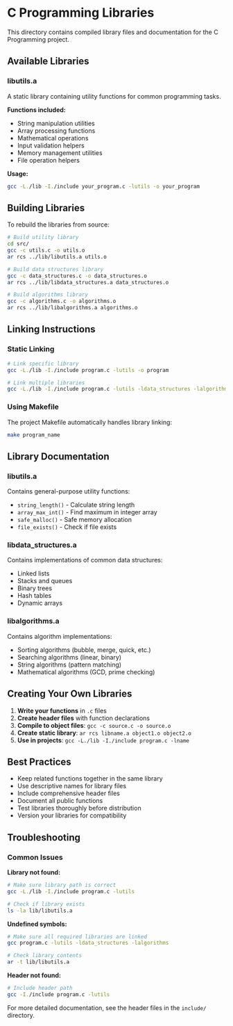 # C Programming Libraries

This directory contains compiled library files and documentation for the C Programming project.

## Available Libraries

### libutils.a
A static library containing utility functions for common programming tasks.

**Functions included:**
- String manipulation utilities
- Array processing functions
- Mathematical operations
- Input validation helpers
- Memory management utilities
- File operation helpers

**Usage:**
```bash
gcc -L./lib -I./include your_program.c -lutils -o your_program
```

## Building Libraries

To rebuild the libraries from source:

```bash
# Build utility library
cd src/
gcc -c utils.c -o utils.o
ar rcs ../lib/libutils.a utils.o

# Build data structures library
gcc -c data_structures.c -o data_structures.o
ar rcs ../lib/libdata_structures.a data_structures.o

# Build algorithms library
gcc -c algorithms.c -o algorithms.o
ar rcs ../lib/libalgorithms.a algorithms.o
```

## Linking Instructions

### Static Linking
```bash
# Link specific library
gcc -L./lib -I./include program.c -lutils -o program

# Link multiple libraries
gcc -L./lib -I./include program.c -lutils -ldata_structures -lalgorithms -o program
```

### Using Makefile
The project Makefile automatically handles library linking:
```bash
make program_name
```

## Library Documentation

### libutils.a
Contains general-purpose utility functions:
- `string_length()` - Calculate string length
- `array_max_int()` - Find maximum in integer array
- `safe_malloc()` - Safe memory allocation
- `file_exists()` - Check if file exists

### libdata_structures.a
Contains implementations of common data structures:
- Linked lists
- Stacks and queues
- Binary trees
- Hash tables
- Dynamic arrays

### libalgorithms.a
Contains algorithm implementations:
- Sorting algorithms (bubble, merge, quick, etc.)
- Searching algorithms (linear, binary)
- String algorithms (pattern matching)
- Mathematical algorithms (GCD, prime checking)

## Creating Your Own Libraries

1. **Write your functions** in `.c` files
2. **Create header files** with function declarations
3. **Compile to object files**: `gcc -c source.c -o source.o`
4. **Create static library**: `ar rcs libname.a object1.o object2.o`
5. **Use in projects**: `gcc -L./lib -I./include program.c -lname`

## Best Practices

- Keep related functions together in the same library
- Use descriptive names for library files
- Include comprehensive header files
- Document all public functions
- Test libraries thoroughly before distribution
- Version your libraries for compatibility

## Troubleshooting

### Common Issues

**Library not found:**
```bash
# Make sure library path is correct
gcc -L./lib -I./include program.c -lutils

# Check if library exists
ls -la lib/libutils.a
```

**Undefined symbols:**
```bash
# Make sure all required libraries are linked
gcc program.c -lutils -ldata_structures -lalgorithms

# Check library contents
ar -t lib/libutils.a
```

**Header not found:**
```bash
# Include header path
gcc -I./include program.c -lutils
```

For more detailed documentation, see the header files in the `include/` directory.
